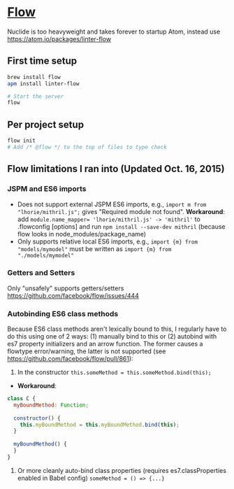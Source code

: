 # [Flow](http://flowtype.org/)
Nuclide is too heavyweight and takes forever to startup Atom, instead use https://atom.io/packages/linter-flow
## First time setup
```bash
brew install flow
apm install linter-flow

# Start the server
flow
```

## Per project setup
```bash
flow init
# Add /* @flow */ to the top of files to type check
```

## Flow limitations I ran into (Updated Oct. 16, 2015)
### JSPM and ES6 imports
- Does not support external JSPM ES6 imports, e.g., ```import m from "lhorie/mithril.js";``` gives "Required module not found". 
 **Workaround**: add ```module.name_mapper= 'lhorie/mithril.js' -> 'mithril'``` to .flowconfig [options] and run ```npm install --save-dev mithril``` (because flow looks in node_modules/package_name)
- Only supports relative local ES6 imports, e.g., ```import {m} from "models/mymodel"``` must be written as ```import {m} from "./models/mymodel"```

### Getters and Setters
Only "unsafely" supports getters/setters https://github.com/facebook/flow/issues/444

### Autobinding ES6 class methods
Because ES6 class methods aren't lexically bound to this, I regularly have to do this using one of 2 ways: (1) manually bind to this or (2) autobind with es7 property initializers and an arrow function. The former causes a flowtype error/warning, the latter is not supported (see https://github.com/facebook/flow/pull/861):

1. In the constructor ```this.someMethod = this.someMethod.bind(this);```
  - **Workaround**:
  ```javascript
  class C {
    myBoundMethod: Function;
    
    constructor() {
      this.myBoundMethod = this.myBoundMethod.bind(this);
    }
    
    myBoundMethod() {
    }
  }
  ```
1. Or more cleanly auto-bind class properties (requires es7.classProperties enabled in Babel config) ```someMethod = () => {...}```
